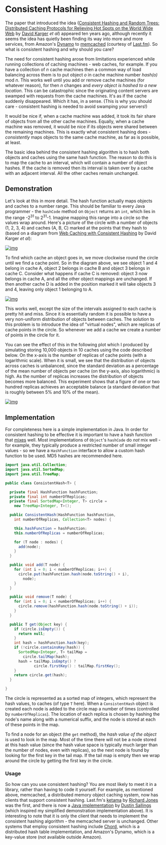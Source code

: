 # Consistent Hashing

 The paper that introduced the idea ([Consistent Hashing and Random Trees: Distributed Caching Protocols for Relieving Hot Spots on the World Wide Web](http://citeseer.ist.psu.edu/karger97consistent.html) by [David Karger](http://people.csail.mit.edu/karger/) *et al*) appeared ten years ago, although recently it seems the idea has quietly been finding its way into more and more services, from Amazon's [Dynamo](http://www.allthingsdistributed.com/2007/10/amazons_dynamo.html) to [memcached](http://www.danga.com/memcached/) (courtesy of [Last.fm](http://www.last.fm/)). So what is consistent hashing and why should you care?

The need for consistent hashing arose from limitations experienced while running collections of caching machines - web caches, for example. If you have a collection of *n* cache machines then a common way of load balancing across them is to put object *o* in cache machine number *hash(o)* mod *n*. This works well until you add or remove cache machines (for whatever reason), for then *n* changes and *every object is hashed to a new location*. This can be catastrophic since the originating content servers are swamped with requests from the cache machines. It's as if the cache suddenly disappeared. Which it has, in a sense. (This is why you should care - consistent hashing is needed to avoid swamping your servers!)

It would be nice if, when a cache machine was added, it took its fair share of objects from all the other cache machines. Equally, when a cache machine was removed, it would be nice if its objects were shared between the remaining machines. This is exactly what consistent hashing does - *consistently* maps objects to the same cache machine, as far as is possible, at least.

The basic idea behind the consistent hashing algorithm is to hash both objects and caches using the same hash function. The reason to do this is to map the cache to an interval, which will contain a number of object hashes. If the cache is removed then its interval is taken over by a cache with an adjacent interval. All the other caches remain unchanged.



## Demonstration

Let's look at this in more detail. The hash function actually maps objects and caches to a number range. This should be familiar to every Java programmer - the `hashCode` method on `Object` returns an `int`, which lies in the range -2<sup>31</sup> to 2<sup>31</sup>-1. Imagine mapping this range into a circle so the values wrap around. Here's a picture of the circle with a number of objects (1, 2, 3, 4) and caches (A, B, C) marked at the points that they hash to (based on a diagram from [Web Caching with Consistent Hashing](http://www8.org/w8-papers/2a-webserver/caching/paper2.html) by David Karger *et al*):

[![img](https://tom-e-white.com/assets/2007-11-27-image-0000.png)](https://tom-e-white.com/assets/2007-11-27-image-0003.png)

To find which cache an object goes in, we move clockwise round the circle until we find a cache point. So in the diagram above, we see object 1 and 4 belong in cache A, object 2 belongs in cache B and object 3 belongs in cache C. Consider what happens if cache C is removed: object 3 now belongs in cache A, and all the other object mappings are unchanged. If then another cache D is added in the position marked it will take objects 3 and 4, leaving only object 1 belonging to A.

[![img](https://tom-e-white.com/assets/2007-11-27-image-0001.png)](https://tom-e-white.com/assets/2007-11-27-image-0004.png)

This works well, except the size of the intervals assigned to each cache is pretty hit and miss. Since it is essentially random it is possible to have a very non-uniform distribution of objects between caches. The solution to this problem is to introduce the idea of "virtual nodes", which are replicas of cache points in the circle. So whenever we add a cache we create a number of points in the circle for it.

You can see the effect of this in the following plot which I produced by simulating storing 10,000 objects in 10 caches using the code described below. On the x-axis is the number of replicas of cache points (with a logarithmic scale). When it is small, we see that the distribution of objects across caches is unbalanced, since the standard deviation as a percentage of the mean number of objects per cache (on the y-axis, also logarithmic) is high. As the number of replicas increases the distribution of objects becomes more balanced. This experiment shows that a figure of one or two hundred replicas achieves an acceptable balance (a standard deviation that is roughly between 5% and 10% of the mean).

[![img](https://tom-e-white.com/assets/2007-11-27-image-0002.png)](https://tom-e-white.com/assets/2007-11-27-image-0005.png)



## Implementation

For completeness here is a simple implementation in Java. In order for consistent hashing to be effective it is important to have a hash function that [mixes](https://tom-e-white.com/2007/10/mixing-with-md5.html) well. Most implementations of `Object`'s `hashCode` do *not* mix well - for example, they typically produce a restricted number of small integer values - so we have a `HashFunction` interface to allow a custom hash function to be used. MD5 hashes are recommended here.



```java
import java.util.Collection;
import java.util.SortedMap;
import java.util.TreeMap;

public class ConsistentHash<T> {

  private final HashFunction hashFunction;
  private final int numberOfReplicas;
  private final SortedMap<Integer, T> circle =
    new TreeMap<Integer, T>();

  public ConsistentHash(HashFunction hashFunction,
    int numberOfReplicas, Collection<T> nodes) {

    this.hashFunction = hashFunction;
    this.numberOfReplicas = numberOfReplicas;

    for (T node : nodes) {
      add(node);
    }
  }

  public void add(T node) {
    for (int i = 0; i < numberOfReplicas; i++) {
      circle.put(hashFunction.hash(node.toString() + i),
        node);
    }
  }

  public void remove(T node) {
    for (int i = 0; i < numberOfReplicas; i++) {
      circle.remove(hashFunction.hash(node.toString() + i));
    }
  }

  public T get(Object key) {
    if (circle.isEmpty()) {
      return null;
    }
    int hash = hashFunction.hash(key);
    if (!circle.containsKey(hash)) {
      SortedMap<Integer, T> tailMap =
        circle.tailMap(hash);
      hash = tailMap.isEmpty() ?
             circle.firstKey() : tailMap.firstKey();
    }
    return circle.get(hash);
  } 

}
```



The circle is represented as a sorted map of integers, which represent the hash values, to caches (of type `T` here).
When a `ConsistentHash` object is created each node is added to the circle map a number of times (controlled by `numberOfReplicas`). The location of each replica is chosen by hashing the node's name along with a numerical suffix, and the node is stored at each of these points in the map.

To find a node for an object (the `get` method), the *hash value of the object* is used to look in the map. Most of the time there will not be a node stored at this hash value (since the hash value space is typically much larger than the number of nodes, even with replicas), so the next node is found by looking for the first key in the tail map. If the tail map is empty then we wrap around the circle by getting the first key in the circle.

### Usage

So how can you use consistent hashing? You are most likely to meet it in a library, rather than having to code it yourself. For example, as mentioned above, memcached, a distributed memory object caching system, now has clients that support consistent hashing. Last.fm's [ketama](http://www.audioscrobbler.net/development/ketama/) by [Richard Jones](http://www.last.fm/user/RJ/) was the first, and there is now a [Java implementation](http://bleu.west.spy.net/~dustin/projects/memcached/) by [Dustin Sallings](http://bleu.west.spy.net/~dustin/) (which inspired my simplified demonstration implementation above). It is interesting to note that it is only the client that needs to implement the consistent hashing algorithm - the memcached server is unchanged. Other systems that employ consistent hashing include [Chord](http://pdos.csail.mit.edu/chord/), which is a distributed hash table implementation, and Amazon's Dynamo, which is a key-value store (not available outside Amazon).